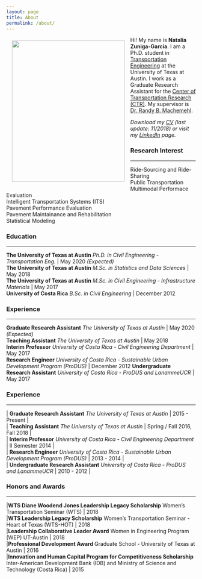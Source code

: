 ```yaml
---
layout: page
title: About
permalink: /about/
---
```


<img src="{{ site.baseurl }}/assets/img/nat.jpg" ALIGN="left" style="margin:10px 15px ; width:300px; height:375px;"/>

Hi! My name is <b>Natalia Zuniga-Garcia</b>. I am a Ph.D. student in [Transportation Engineering](http://www.caee.utexas.edu/transportation) at the University of Texas at Austin. I work as a Graduate Research Assistant for the [Center of Transportation Research (CTR)](https://ctr.utexas.edu/). My supervisor is [Dr. Randy B. Machemehl](https://faculty.engr.utexas.edu/machemehl/).<br>

<i>Download my [CV](/downloads/Natalia_ZunigaGarcia.pdf) (last update: 11/2018) or visit my [LinkedIn](https://www.linkedin.com/in/nzunigag/) page.</i>  

### Research Interest
___
  Ride-Sourcing and Ride-Sharing <br>
  Public Transportation <br>
  Multimodal Performace Evaluation <br>
  Intelligent Transportation Systems (ITS) <br>
  Pavement Performance Evaluation <br>
  Pavement Maintainance and Rehabilitation <br>
  Statistical Modeling <br>


### Education
___

<b>The University of Texas at Austin</b> <i>Ph.D. in Civil Engineering - Transportation Eng. </i> | May 2020 <i>(Expected)</i> <br>
<b>The University of Texas at Austin</b> <i>M.Sc. in Statistics and Data Sciences</i> | May 2018  <br>
<b>The University of Texas at Austin</b> <i>M.Sc. in Civil Engineering - Infrastructure Materials</i> | May 2017 <br>
<b>University of Costa Rica</b> <i>B.Sc. in Civil Engineering</i> | December 2012

### Experience
___

<b>Graduate Research Assistant</b> <i>The University of Texas at Austin </i> | May 2020 <i>(Expected)</i> <br>
<b>Teaching Assistant</b> <i>The University of Texas at Austin</i> | May 2018  <br>
<b>Interim Professor</b> <i>University of Costa Rica - Civil Engineering Department</i> | May 2017 <br>
<b>Research Engineer</b> <i>University of Costa Rica - Sustainable Urban Development Program (ProDUS)</i> | December 2012
<b>Undergraduate Research Assistant</b> <i>University of Costa Rica - ProDUS and LanammeUCR</i>  | May 2017 <br>

### Experience
___
| <b>Graduate Research Assistant</b> <i>The University of Texas at Austin </i> | 2015 - Present | <br>
| <b>Teaching Assistant</b> <i>The University of Texas at Austin</i> | Spring / Fall 2016, Fall 2018 | <br>
| <b>Interim Professor</b> <i>University of Costa Rica - Civil Engineering Department</i> | II Semester 2014 | <br>
| <b>Research Engineer</b> <i>University of Costa Rica - Sustainable Urban Development Program (ProDUS)</i> | 2013 - 2014 | <br>
| <b>Undergraduate Research Assistant</b> <i>University of Costa Rica - ProDUS and LanammeUCR</i> | 2010 - 2012 | 

### Honors and Awards
___
|<b>WTS Diane Woodend Jones Leadership Legacy Scholarship</b> Women’s Transportation Seminar (WTS) | 2018 <br>
|<b>WTS Leadership Legacy Scholarship</b> Women’s Transportation Seminar - Heart of Texas (WTS-HOT) | 2018 <br>
|<b>Leadership	Collaborative	Leader	Award</b> Women in	Engineering Program (WEP) UT-Austin | 2018 <br>
|<b>Professional Development Award </b> Graduate School - University of Texas at Austin | 2016 <br>
|<b>Innovation and Human Capital Program for Competitiveness Scholarship</b> Inter-American Development Bank (IDB) and Ministry of Science and Technology (Costa Rica) | 2015 <br>
